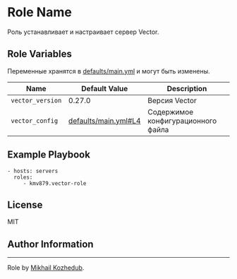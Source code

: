 Role Name
=========

Роль устанавливает и настраивает сервер Vector.


Role Variables
--------------

Переменные хранятся в [defaults/main.yml](defaults/main.yml) и могут быть изменены.

| Name           | Default Value | Description                        |
| -------------- | ------------- | -----------------------------------|
| `vector_version` | 0.27.0 | Версия Vector|
| `vector_config` |  [defaults/main.yml#L4](https://github.com/kmv879/vector-role/blob/main/defaults/main.yml#L4)   | Содержимое конфигурационного файла|


Example Playbook
----------------

    - hosts: servers
      roles:
         - kmv879.vector-role

License
-------

MIT

Author Information
------------------

------------------
Role by [Mikhail Kozhedub](https://github.com/kmv879).